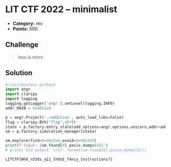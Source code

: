 # LIT CTF 2022 – minimalist

* **Category:** rev
* **Points:** 500

## Challenge

> less is more

## Solution

```python
#!/usr/bin/env python3
import angr
import claripy
import logging
logging.getLogger('angr').setLevel(logging.INFO)
addr_MAIN = 0x4011a9

p = angr.Project('./addition', auto_load_libs=False)
flag = claripy.BVS("flag",46*8)
state = p.factory.entry_state(add_options=angr.options.unicorn,addr=addr_MAIN)
sm = p.factory.simulation_manager(state)

sm.explore(find=0x4012e4,avoid=0x4012d3)
print(f'Input: {sm.found[0].posix.dumps(0)}')
# print('Std output: \n{}'.format(sm.found[0].posix.dumps(1)))
```

```
LITCTF{Wh0_n33ds_a11_th0sE_f4ncy_1nstructions?}
```

